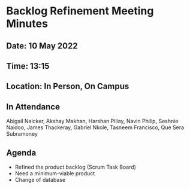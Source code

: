 # Backlog Refinement Meeting Minutes

## Date: 10 May 2022

## Time: 13:15

## Location: In Person, On Campus

## In Attendance
Abigail Naicker, Akshay Makhan, Harshan Pillay, Navin Philip, Seshnie Naidoo, James Thackeray, Gabriel Nkole, Tasneem Francisco, Que Sera Subramoney

## Agenda 

* Refined the product backlog (Scrum Task Board) 
* Need a minimum-viable product
* Change of database
